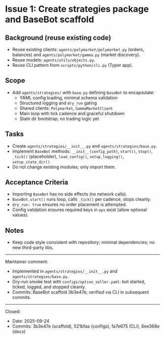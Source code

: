 # Issue 1: Create strategies package and BaseBot scaffold

## Background (reuse existing code)
- Reuse existing clients: `agents/polymarket/polymarket.py` (orders, balances) and `agents/polymarket/gamma.py` (market discovery).
- Reuse models: `agents/utils/objects.py`.
- Reuse CLI pattern from `scripts/python/cli.py` (Typer app).

## Scope
- Add `agents/strategies/` with `base.py` defining `BaseBot` to encapsulate:
  - YAML config loading, minimal schema validation
  - Structured logging and `dry_run` gating
  - Shared clients: `Polymarket`, `GammaMarketClient`
  - Main loop with tick cadence and graceful shutdown
  - State dir bootstrap; no trading logic yet

## Tasks
- Create `agents/strategies/__init__.py` and `agents/strategies/base.py`.
- Implement `BaseBot` methods: `__init__(config_path)`, `start()`, `stop()`, `_tick()` (placeholder), `load_config()`, `setup_logging()`, `setup_state_dir()`.
- Do not change existing modules; only import them.

## Acceptance Criteria
- Importing `BaseBot` has no side effects (no network calls).
- `BaseBot.start()` runs loop, calls `_tick()` per cadence, stops cleanly.
- `dry_run: true` ensures no order placement is attempted.
- Config validation ensures required keys in `ops` exist (allow optional values).

## Notes
- Keep code style consistent with repository; minimal dependencies; no new third-party libs.

---
Maintainer comment:
- Implemented in `agents/strategies/__init__.py` and `agents/strategies/base.py`.
- Dry-run smoke test with `configs/option_seller.yaml`: bot started, ticked, logged, and stopped cleanly.
- Commits: BaseBot scaffold 3b3e47e; verified via CLI in subsequent commits.

---
Closed:
- Date: 2025-09-24
- Commits: 3b3e47e (scaffold), 521bfaa (configs), fa7e675 (CLI), 6ee368e (docs)
